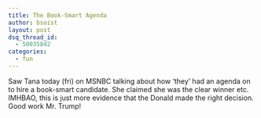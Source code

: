 ```yaml
---
title: The Book-Smart Agenda
author: bsoist
layout: post
dsq_thread_id:
  - 50035842
categories:
  - fun
---
```

Saw Tana today (fri) on MSNBC talking about how &#8216;they&#8217; had an agenda on to hire a book-smart candidate. She claimed she was the clear winner etc. IMHBAO, this is just more evidence that the Donald made the right decision. Good work Mr. Trump!
